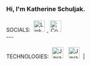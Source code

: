 ### Hi, I'm Katherine Schuljak.
  
<div id="Social Icons">
  <span>SOCIALS: </span>
  <a href="https://www.linkedin.com/in/kschuljak">
    <img width="30px" vspace="5" hspace="5" src="https://cdn.jsdelivr.net/npm/simple-icons@7.19.0/icons/linkedin.svg" alt="LinkedIn Icon" />
  </a>  
  <a href="https://codepen.io/kschuljak">
    <img width="30px" vspace="5" hspace="5" src="https://cdn.jsdelivr.net/npm/simple-icons@7.19.0/icons/codepen.svg" alt="CodePen Icon" />
  </a>
</div>
---      

TECHNOLOGIES:
<img width="30px" vspace="5" hspace="5" src="https://raw.githubusercontent.com/jmnote/z-icons/master/svg/javascript.svg" alt="JavaScript" />
<img width="30px" vspace="5" hspace="5" src="https://raw.githubusercontent.com/jmnote/z-icons/master/svg/java.svg" alt="Java" /> |




<!--
**kschuljak/kschuljak** is a ✨ _special_ ✨ repository because its `README.md` (this file) appears on your GitHub profile.

Here are some ideas to get you started:

- 🔭 I’m currently working on ...
- 🌱 I’m currently learning ...
- 👯 I’m looking to collaborate on ...
- 🤔 I’m looking for help with ...
- 💬 Ask me about ...
- 📫 How to reach me: ...
- 😄 Pronouns: ...
- ⚡ Fun fact: ...
-->
